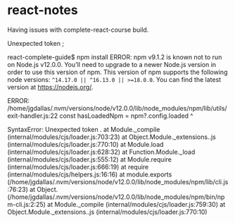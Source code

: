 # react-notes
Having issues with complete-react-course build. 

Unexpected token ;

react-complete-guide$ npm install
ERROR: npm v9.1.2 is known not to run on Node.js v12.0.0. You'll need to upgrade
to a newer Node.js version in order to use this version of npm. This version of
npm supports the following node versions: `^14.17.0 || ^16.13.0 || >=18.0.0`. You
can find the latest version at https://nodejs.org/.

ERROR:
/home/jgdallas/.nvm/versions/node/v12.0.0/lib/node_modules/npm/lib/utils/exit-handler.js:22
  const hasLoadedNpm = npm?.config.loaded
                           ^

SyntaxError: Unexpected token .
    at Module._compile (internal/modules/cjs/loader.js:703:23)
    at Object.Module._extensions..js (internal/modules/cjs/loader.js:770:10)
    at Module.load (internal/modules/cjs/loader.js:628:32)
    at Function.Module._load (internal/modules/cjs/loader.js:555:12)
    at Module.require (internal/modules/cjs/loader.js:666:19)
    at require (internal/modules/cjs/helpers.js:16:16)
    at module.exports (/home/jgdallas/.nvm/versions/node/v12.0.0/lib/node_modules/npm/lib/cli.js:76:23)
    at Object.<anonymous> (/home/jgdallas/.nvm/versions/node/v12.0.0/lib/node_modules/npm/bin/npm-cli.js:2:25)
    at Module._compile (internal/modules/cjs/loader.js:759:30)
    at Object.Module._extensions..js (internal/modules/cjs/loader.js:770:10)
    
    
